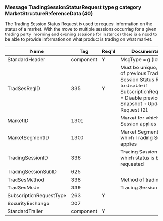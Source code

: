 ### Message TradingSessionStatusRequest type g category MarketStructureReferenceData (40)

The Trading Session Status Request is used to request information on the status of a market. With the move to multiple sessions occurring for a given trading party (morning and evening sessions for instance) there is a need to be able to provide information on what product is trading on what market.

| Name                    | Tag       | Req'd | Documentation                                                                                                                               |
|-------------------------|-----------|----------|-------------------------------------------------------------------------------------------------------------------------------|
| StandardHeader          | component |   Y   | MsgType = g (lowercase)                                                                                                                               |
| TradSesReqID            | 335       |   Y   | Must be unique, or the ID of previous Trading Session Status Request to disable if SubscriptionRequestType = Disable previous Snapshot + Updates Request (2). |
| MarketID                | 1301      |       | Market for which Trading Session applies                                                                                                                      |
| MarketSegmentID         | 1300      |       | Market Segment for which Trading Session applies                                                                                                              |
| TradingSessionID        | 336       |       | Trading Session for which status is being requested                                                                                                           |
| TradingSessionSubID     | 625       |       |                                                                                                                                |
| TradSesMethod           | 338       |       | Method of trading                                                                                                                               |
| TradSesMode             | 339       |       | Trading Session Mode                                                                                                                               |
| SubscriptionRequestType | 263       |   Y   |                                                                                                                                |
| SecurityExchange        | 207       |       |                                                                                                                                |
| StandardTrailer         | component |   Y   |                                                                                                                                |

